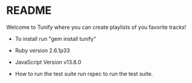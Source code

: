 # README

Welcome to Tunify where you can create playlists of you favorite tracks! 

* To install run "gem install tunify"

* Ruby version
    2.6.1p33


* JavaScript Version
    v13.8.0


* How to run the test suite 
    run rspec to run the test suite. 

